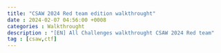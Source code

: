 ```yaml
---
title: "CSAW 2024 Red team edition walkthrought"
date : 2024-02-07 04:56:00 +0008
categories : Walkthrought
description : "[EN] All Challenges walkthrought CSAW 2024 Red team"
tag : [csaw,ctf]
---
```


